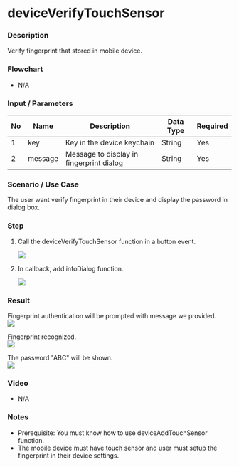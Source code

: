
# deviceVerifyTouchSensor

### Description

Verify fingerprint that stored in mobile device.

### Flowchart

- N/A

### Input / Parameters

| No | Name | Description | Data Type | Required |
| ------ | ------ | ------ |------ | ------ |
| 1 | key | Key in the device keychain | String | Yes |
| 2 | message | Message to display in fingerprint dialog | String | Yes |


### Scenario / Use Case

The user want verify fingerprint in their device and display the password in dialog box.

### Step

1. Call the deviceVerifyTouchSensor function in a button event.

    ![](../../../../document/function/Device/deviceVerifyTouchSensor/deviceVerifyTouchSensor-step-1.png?raw=true)

2. In callback, add infoDialog function. 

    ![](../../../../document/function/Device/deviceVerifyTouchSensor/deviceVerifyTouchSensor-step-2.png?raw=true)
    
### Result

Fingerprint authentication will be prompted with message we provided. <br />
![](../../../../document/function/Device/deviceVerifyTouchSensor/deviceVerifyTouchSensor-result-1.png?raw=true)

Fingerprint recognized. <br />
![](../../../../document/function/Device/deviceVerifyTouchSensor/deviceVerifyTouchSensor-result-2.png?raw=true)

The password "ABC" will be shown. <br />
![](../../../../document/function/Device/deviceVerifyTouchSensor/deviceVerifyTouchSensor-result-3.png?raw=true)

### Video

- N/A
<!--[![Video](http://i.imgur.com/Ot5DWAW.png)](https://youtu.be/StTqXEQ2l-Y?t=35s)-->

### Notes

- Prerequisite: You must know how to use deviceAddTouchSensor function.
- The mobile device must have touch sensor and user must setup the fingerprint in their device settings.